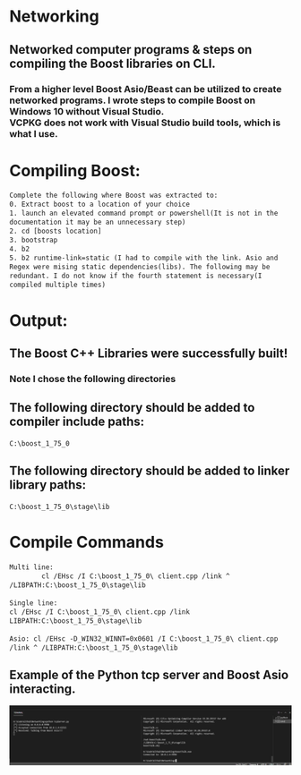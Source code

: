 # Networking
## Networked computer programs & steps on compiling the Boost libraries on CLI.

### From a higher level Boost Asio/Beast can be utilized to create networked programs. I wrote steps to compile Boost on Windows 10 without Visual Studio.<br> VCPKG does not work with Visual Studio build tools, which is what I use.
# Compiling Boost:
    Complete the following where Boost was extracted to:
    0. Extract boost to a location of your choice
    1. launch an elevated command prompt or powershell(It is not in the documentation it may be an unnecessary step)
    2. cd [boosts location]
    3. bootstrap
    4. b2
    5. b2 runtime-link=static (I had to compile with the link. Asio and Regex were mising static dependencies(libs). The following may be redundant. I do not know if the fourth statement is necessary(I compiled multiple times)
# Output:
## The Boost C++ Libraries were successfully built!
### Note I chose the following directories
## The following directory should be added to compiler include paths:

    C:\boost_1_75_0

## The following directory should be added to linker library paths:

    C:\boost_1_75_0\stage\lib

# Compile Commands<br>
    Multi line:
            cl /EHsc /I C:\boost_1_75_0\ client.cpp /link ^ /LIBPATH:C:\boost_1_75_0\stage\lib

    Single line:
    cl /EHsc /I C:\boost_1_75_0\ client.cpp /link LIBPATH:C:\boost_1_75_0\stage\lib

    Asio: cl /EHsc -D_WIN32_WINNT=0x0601 /I C:\boost_1_75_0\ client.cpp /link ^ /LIBPATH:C:\boost_1_75_0\stage\lib

## Example of the Python tcp server and Boost Asio interacting.
![Boost & Python](Examples/BoostPython.PNG)
